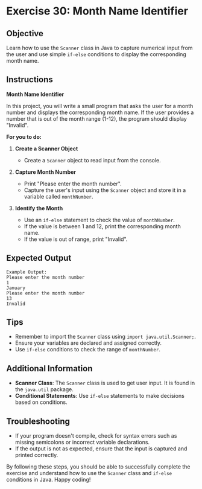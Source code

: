 # Exercise 30: Month Name Identifier

## Objective
Learn how to use the `Scanner` class in Java to capture numerical input from the user and use simple
`if-else` conditions to display the corresponding month name.

## Instructions

**Month Name Identifier**

In this project, you will write a small program that asks the user for a month number and displays the corresponding month 
name. If the user provides a number that is out of the month range (1-12), the program should display "Invalid".

**For you to do:**

1. **Create a Scanner Object**
    - Create a `Scanner` object to read input from the console.

2. **Capture Month Number**
    - Print "Please enter the month number".
    - Capture the user's input using the `Scanner` object and store it in a variable called `monthNumber`.

3. **Identify the Month**
    - Use an `if-else` statement to check the value of `monthNumber`.
    - If the value is between 1 and 12, print the corresponding month name.
    - If the value is out of range, print "Invalid".

## Expected Output
```
Example Output:
Please enter the month number
1
January
Please enter the month number
13
Invalid
```

## Tips
- Remember to import the `Scanner` class using `import java.util.Scanner;`.
- Ensure your variables are declared and assigned correctly.
- Use `if-else` conditions to check the range of `monthNumber`.

## Additional Information
- **Scanner Class**: The `Scanner` class is used to get user input. It is found in the `java.util` package.
- **Conditional Statements**: Use `if-else` statements to make decisions based on conditions.

## Troubleshooting
- If your program doesn't compile, check for syntax errors such as missing semicolons or incorrect variable declarations.
- If the output is not as expected, ensure that the input is captured and printed correctly.

By following these steps, you should be able to successfully complete the exercise and understand how to use the `Scanner` class and `if-else` conditions in Java. Happy coding!

